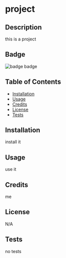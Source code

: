 
# project

## Description
this is a project

## Badge 
![badge badge](https://img.shields.io/badge/badge-card-pink.svg)

## Table of Contents

- [Installation](#installation)
- [Usage](#usage)
- [Credits](#credits)
- [License](#license)
- [Tests](#tests) 

## Installation
install it

## Usage
use it

## Credits
me

## License
N/A

## Tests
no tests
    